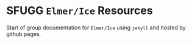 # SFUGG `Elmer/Ice` Resources

Start of group documentation for `Elmer/Ice` using `jekyll` and hosted by github pages. 
